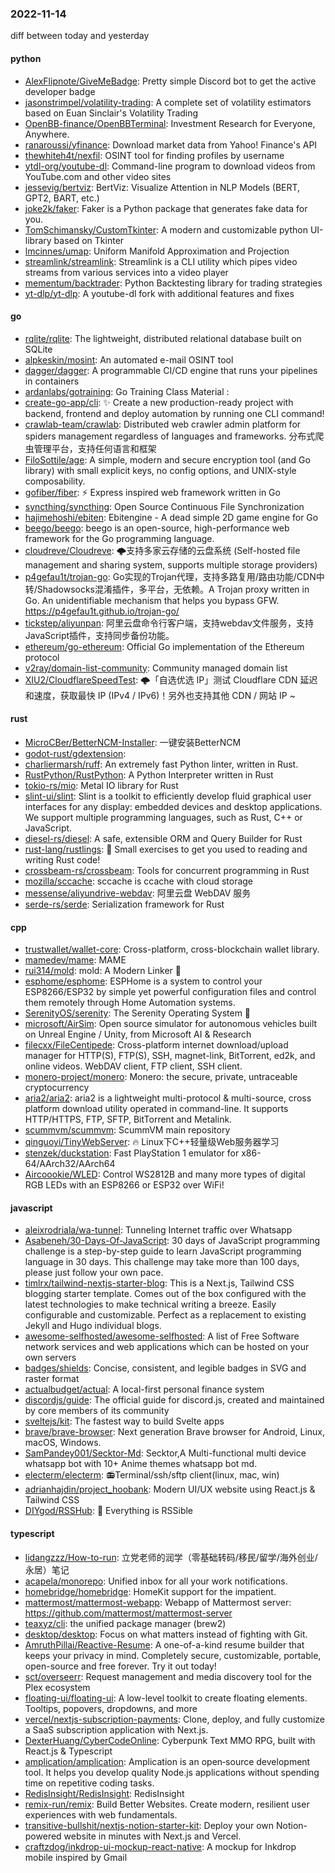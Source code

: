 ### 2022-11-14
diff between today and yesterday

#### python
* [AlexFlipnote/GiveMeBadge](https://github.com/AlexFlipnote/GiveMeBadge): Pretty simple Discord bot to get the active developer badge
* [jasonstrimpel/volatility-trading](https://github.com/jasonstrimpel/volatility-trading): A complete set of volatility estimators based on Euan Sinclair's Volatility Trading
* [OpenBB-finance/OpenBBTerminal](https://github.com/OpenBB-finance/OpenBBTerminal): Investment Research for Everyone, Anywhere.
* [ranaroussi/yfinance](https://github.com/ranaroussi/yfinance): Download market data from Yahoo! Finance's API
* [thewhiteh4t/nexfil](https://github.com/thewhiteh4t/nexfil): OSINT tool for finding profiles by username
* [ytdl-org/youtube-dl](https://github.com/ytdl-org/youtube-dl): Command-line program to download videos from YouTube.com and other video sites
* [jessevig/bertviz](https://github.com/jessevig/bertviz): BertViz: Visualize Attention in NLP Models (BERT, GPT2, BART, etc.)
* [joke2k/faker](https://github.com/joke2k/faker): Faker is a Python package that generates fake data for you.
* [TomSchimansky/CustomTkinter](https://github.com/TomSchimansky/CustomTkinter): A modern and customizable python UI-library based on Tkinter
* [lmcinnes/umap](https://github.com/lmcinnes/umap): Uniform Manifold Approximation and Projection
* [streamlink/streamlink](https://github.com/streamlink/streamlink): Streamlink is a CLI utility which pipes video streams from various services into a video player
* [mementum/backtrader](https://github.com/mementum/backtrader): Python Backtesting library for trading strategies
* [yt-dlp/yt-dlp](https://github.com/yt-dlp/yt-dlp): A youtube-dl fork with additional features and fixes

#### go
* [rqlite/rqlite](https://github.com/rqlite/rqlite): The lightweight, distributed relational database built on SQLite
* [alpkeskin/mosint](https://github.com/alpkeskin/mosint): An automated e-mail OSINT tool
* [dagger/dagger](https://github.com/dagger/dagger): A programmable CI/CD engine that runs your pipelines in containers
* [ardanlabs/gotraining](https://github.com/ardanlabs/gotraining): Go Training Class Material :
* [create-go-app/cli](https://github.com/create-go-app/cli): ✨ Create a new production-ready project with backend, frontend and deploy automation by running one CLI command!
* [crawlab-team/crawlab](https://github.com/crawlab-team/crawlab): Distributed web crawler admin platform for spiders management regardless of languages and frameworks. 分布式爬虫管理平台，支持任何语言和框架
* [FiloSottile/age](https://github.com/FiloSottile/age): A simple, modern and secure encryption tool (and Go library) with small explicit keys, no config options, and UNIX-style composability.
* [gofiber/fiber](https://github.com/gofiber/fiber): ⚡️ Express inspired web framework written in Go
* [syncthing/syncthing](https://github.com/syncthing/syncthing): Open Source Continuous File Synchronization
* [hajimehoshi/ebiten](https://github.com/hajimehoshi/ebiten): Ebitengine - A dead simple 2D game engine for Go
* [beego/beego](https://github.com/beego/beego): beego is an open-source, high-performance web framework for the Go programming language.
* [cloudreve/Cloudreve](https://github.com/cloudreve/Cloudreve): 🌩支持多家云存储的云盘系统 (Self-hosted file management and sharing system, supports multiple storage providers)
* [p4gefau1t/trojan-go](https://github.com/p4gefau1t/trojan-go): Go实现的Trojan代理，支持多路复用/路由功能/CDN中转/Shadowsocks混淆插件，多平台，无依赖。A Trojan proxy written in Go. An unidentifiable mechanism that helps you bypass GFW. https://p4gefau1t.github.io/trojan-go/
* [tickstep/aliyunpan](https://github.com/tickstep/aliyunpan): 阿里云盘命令行客户端，支持webdav文件服务，支持JavaScript插件，支持同步备份功能。
* [ethereum/go-ethereum](https://github.com/ethereum/go-ethereum): Official Go implementation of the Ethereum protocol
* [v2ray/domain-list-community](https://github.com/v2ray/domain-list-community): Community managed domain list
* [XIU2/CloudflareSpeedTest](https://github.com/XIU2/CloudflareSpeedTest): 🌩「自选优选 IP」测试 Cloudflare CDN 延迟和速度，获取最快 IP (IPv4 / IPv6)！另外也支持其他 CDN / 网站 IP ~

#### rust
* [MicroCBer/BetterNCM-Installer](https://github.com/MicroCBer/BetterNCM-Installer): 一键安装BetterNCM
* [godot-rust/gdextension](https://github.com/godot-rust/gdextension): 
* [charliermarsh/ruff](https://github.com/charliermarsh/ruff): An extremely fast Python linter, written in Rust.
* [RustPython/RustPython](https://github.com/RustPython/RustPython): A Python Interpreter written in Rust
* [tokio-rs/mio](https://github.com/tokio-rs/mio): Metal IO library for Rust
* [slint-ui/slint](https://github.com/slint-ui/slint): Slint is a toolkit to efficiently develop fluid graphical user interfaces for any display: embedded devices and desktop applications. We support multiple programming languages, such as Rust, C++ or JavaScript.
* [diesel-rs/diesel](https://github.com/diesel-rs/diesel): A safe, extensible ORM and Query Builder for Rust
* [rust-lang/rustlings](https://github.com/rust-lang/rustlings): 🦀 Small exercises to get you used to reading and writing Rust code!
* [crossbeam-rs/crossbeam](https://github.com/crossbeam-rs/crossbeam): Tools for concurrent programming in Rust
* [mozilla/sccache](https://github.com/mozilla/sccache): sccache is ccache with cloud storage
* [messense/aliyundrive-webdav](https://github.com/messense/aliyundrive-webdav): 阿里云盘 WebDAV 服务
* [serde-rs/serde](https://github.com/serde-rs/serde): Serialization framework for Rust

#### cpp
* [trustwallet/wallet-core](https://github.com/trustwallet/wallet-core): Cross-platform, cross-blockchain wallet library.
* [mamedev/mame](https://github.com/mamedev/mame): MAME
* [rui314/mold](https://github.com/rui314/mold): mold: A Modern Linker 🦠
* [esphome/esphome](https://github.com/esphome/esphome): ESPHome is a system to control your ESP8266/ESP32 by simple yet powerful configuration files and control them remotely through Home Automation systems.
* [SerenityOS/serenity](https://github.com/SerenityOS/serenity): The Serenity Operating System 🐞
* [microsoft/AirSim](https://github.com/microsoft/AirSim): Open source simulator for autonomous vehicles built on Unreal Engine / Unity, from Microsoft AI & Research
* [filecxx/FileCentipede](https://github.com/filecxx/FileCentipede): Cross-platform internet download/upload manager for HTTP(S), FTP(S), SSH, magnet-link, BitTorrent, ed2k, and online videos. WebDAV client, FTP client, SSH client.
* [monero-project/monero](https://github.com/monero-project/monero): Monero: the secure, private, untraceable cryptocurrency
* [aria2/aria2](https://github.com/aria2/aria2): aria2 is a lightweight multi-protocol & multi-source, cross platform download utility operated in command-line. It supports HTTP/HTTPS, FTP, SFTP, BitTorrent and Metalink.
* [scummvm/scummvm](https://github.com/scummvm/scummvm): ScummVM main repository
* [qinguoyi/TinyWebServer](https://github.com/qinguoyi/TinyWebServer): 🔥 Linux下C++轻量级Web服务器学习
* [stenzek/duckstation](https://github.com/stenzek/duckstation): Fast PlayStation 1 emulator for x86-64/AArch32/AArch64
* [Aircoookie/WLED](https://github.com/Aircoookie/WLED): Control WS2812B and many more types of digital RGB LEDs with an ESP8266 or ESP32 over WiFi!

#### javascript
* [aleixrodriala/wa-tunnel](https://github.com/aleixrodriala/wa-tunnel): Tunneling Internet traffic over Whatsapp
* [Asabeneh/30-Days-Of-JavaScript](https://github.com/Asabeneh/30-Days-Of-JavaScript): 30 days of JavaScript programming challenge is a step-by-step guide to learn JavaScript programming language in 30 days. This challenge may take more than 100 days, please just follow your own pace.
* [timlrx/tailwind-nextjs-starter-blog](https://github.com/timlrx/tailwind-nextjs-starter-blog): This is a Next.js, Tailwind CSS blogging starter template. Comes out of the box configured with the latest technologies to make technical writing a breeze. Easily configurable and customizable. Perfect as a replacement to existing Jekyll and Hugo individual blogs.
* [awesome-selfhosted/awesome-selfhosted](https://github.com/awesome-selfhosted/awesome-selfhosted): A list of Free Software network services and web applications which can be hosted on your own servers
* [badges/shields](https://github.com/badges/shields): Concise, consistent, and legible badges in SVG and raster format
* [actualbudget/actual](https://github.com/actualbudget/actual): A local-first personal finance system
* [discordjs/guide](https://github.com/discordjs/guide): The official guide for discord.js, created and maintained by core members of its community
* [sveltejs/kit](https://github.com/sveltejs/kit): The fastest way to build Svelte apps
* [brave/brave-browser](https://github.com/brave/brave-browser): Next generation Brave browser for Android, Linux, macOS, Windows.
* [SamPandey001/Secktor-Md](https://github.com/SamPandey001/Secktor-Md): Secktor,A Multi-functional multi device whatsapp bot with 10+ Anime themes whatsapp bot md.
* [electerm/electerm](https://github.com/electerm/electerm): 📻Terminal/ssh/sftp client(linux, mac, win)
* [adrianhajdin/project_hoobank](https://github.com/adrianhajdin/project_hoobank): Modern UI/UX website using React.js & Tailwind CSS
* [DIYgod/RSSHub](https://github.com/DIYgod/RSSHub): 🍰 Everything is RSSible

#### typescript
* [lidangzzz/How-to-run](https://github.com/lidangzzz/How-to-run): 立党老师的润学（零基础转码/移民/留学/海外创业/永居）笔记
* [acapela/monorepo](https://github.com/acapela/monorepo): Unified inbox for all your work notifications.
* [homebridge/homebridge](https://github.com/homebridge/homebridge): HomeKit support for the impatient.
* [mattermost/mattermost-webapp](https://github.com/mattermost/mattermost-webapp): Webapp of Mattermost server: https://github.com/mattermost/mattermost-server
* [teaxyz/cli](https://github.com/teaxyz/cli): the unified package manager (brew2)
* [desktop/desktop](https://github.com/desktop/desktop): Focus on what matters instead of fighting with Git.
* [AmruthPillai/Reactive-Resume](https://github.com/AmruthPillai/Reactive-Resume): A one-of-a-kind resume builder that keeps your privacy in mind. Completely secure, customizable, portable, open-source and free forever. Try it out today!
* [sct/overseerr](https://github.com/sct/overseerr): Request management and media discovery tool for the Plex ecosystem
* [floating-ui/floating-ui](https://github.com/floating-ui/floating-ui): A low-level toolkit to create floating elements. Tooltips, popovers, dropdowns, and more
* [vercel/nextjs-subscription-payments](https://github.com/vercel/nextjs-subscription-payments): Clone, deploy, and fully customize a SaaS subscription application with Next.js.
* [DexterHuang/CyberCodeOnline](https://github.com/DexterHuang/CyberCodeOnline): Cyberpunk Text MMO RPG, built with React.js & Typescript
* [amplication/amplication](https://github.com/amplication/amplication): Amplication is an open‑source development tool. It helps you develop quality Node.js applications without spending time on repetitive coding tasks.
* [RedisInsight/RedisInsight](https://github.com/RedisInsight/RedisInsight): RedisInsight
* [remix-run/remix](https://github.com/remix-run/remix): Build Better Websites. Create modern, resilient user experiences with web fundamentals.
* [transitive-bullshit/nextjs-notion-starter-kit](https://github.com/transitive-bullshit/nextjs-notion-starter-kit): Deploy your own Notion-powered website in minutes with Next.js and Vercel.
* [craftzdog/inkdrop-ui-mockup-react-native](https://github.com/craftzdog/inkdrop-ui-mockup-react-native): A mockup for Inkdrop mobile inspired by Gmail
